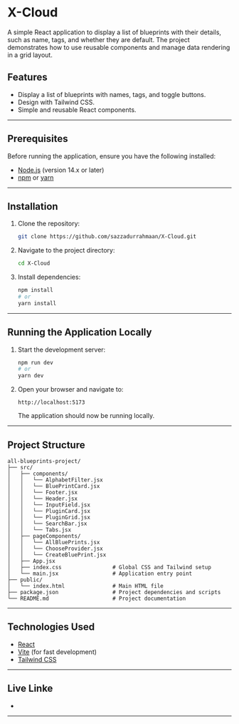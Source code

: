 # X-Cloud

A simple React application to display a list of blueprints with their details, such as name, tags, and whether they are default. The project demonstrates how to use reusable components and manage data rendering in a grid layout.

## Features
- Display a list of blueprints with names, tags, and toggle buttons.
- Design with Tailwind CSS.
- Simple and reusable React components.

---

## Prerequisites

Before running the application, ensure you have the following installed:
- [Node.js](https://nodejs.org/) (version 14.x or later)
- [npm](https://www.npmjs.com/) or [yarn](https://yarnpkg.com/)

---

## Installation

1. Clone the repository:
   ```bash
   git clone https://github.com/sazzadurrahmaan/X-Cloud.git
   ```

2. Navigate to the project directory:
   ```bash
   cd X-Cloud
   ```

3. Install dependencies:
   ```bash
   npm install
   # or
   yarn install
   ```

---

## Running the Application Locally

1. Start the development server:
   ```bash
   npm run dev
   # or
   yarn dev
   ```

2. Open your browser and navigate to:
   ```
   http://localhost:5173
   ```
   
   The application should now be running locally.
---
## Project Structure
```
all-blueprints-project/
├── src/
│   ├── components/
│   │   └── AlphabetFilter.jsx 
│   │   └── BluePrintCard.jsx 
│   │   └── Footer.jsx
│   │   └── Header.jsx 
│   │   └── InputField.jsx 
│   │   └── PluginCard.jsx 
│   │   └── PluginGrid.jsx 
│   │   └── SearchBar.jsx 
│   │   └── Tabs.jsx
│   ├── pageComponents/
│   │   └── AllBluePrints.jsx   
│   │   └── ChooseProvider.jsx  
│   │   └── CreateBluePrint.jsx 
│   ├── App.jsx
│   ├── index.css                # Global CSS and Tailwind setup
│   └── main.jsx                 # Application entry point
├── public/
│   └── index.html               # Main HTML file
├── package.json                 # Project dependencies and scripts
└── README.md                    # Project documentation
```
---

## Technologies Used
- [React](https://reactjs.org/)
- [Vite](https://vitejs.dev/) (for fast development)
- [Tailwind CSS](https://tailwindcss.com/)

---
## Live Linke
- [](https://x-cloud.netlify.app/)


---
